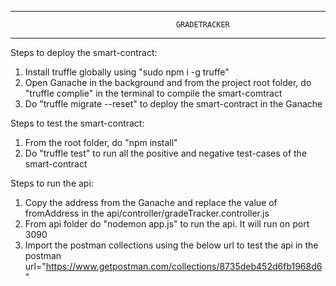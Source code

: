************************************************************************************************************
                                         GRADETRACKER
************************************************************************************************************

Steps to deploy the smart-contract:

1. Install truffle globally using "sudo npm i -g truffe"
2. Open Ganache in the background and from the project root folder, do "truffle complie" in the terminal to compile the smart-comtract
3. Do "truffle migrate --reset" to deploy the smart-contract in the Ganache


Steps to test the smart-contract:

1. From the root folder, do "npm install"
2. Do "truffle test" to run all the positive and negative test-cases of the smart-contract


Steps to run the api:

1. Copy the address from the Ganache and replace the value of fromAddress in the api/controller/gradeTracker.controller.js
2. From api folder do "nodemon app.js" to run the api. It will run on port 3090
3. Import the postman collections using the below url to test the api in the postman
    url="https://www.getpostman.com/collections/8735deb452d6fb1968d6"
